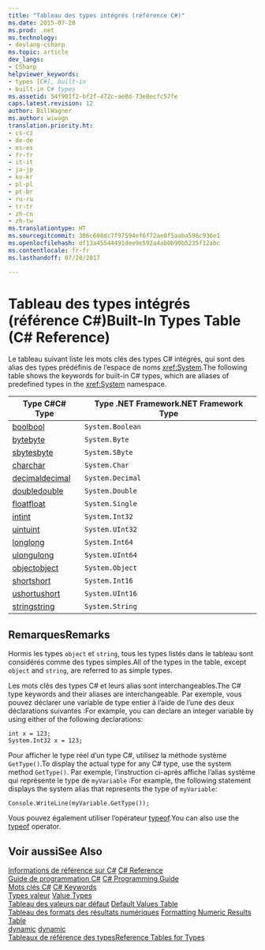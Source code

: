 ```yaml
---
title: "Tableau des types intégrés (référence C#)"
ms.date: 2015-07-20
ms.prod: .net
ms.technology:
- devlang-csharp
ms.topic: article
dev_langs:
- CSharp
helpviewer_keywords:
- types [C#], built-in
- built-in C# types
ms.assetid: 54f901f2-bf2f-472c-ae8d-73e8ecfc57fe
caps.latest.revision: 12
author: BillWagner
ms.author: wiwagn
translation.priority.ht:
- cs-cz
- de-de
- es-es
- fr-fr
- it-it
- ja-jp
- ko-kr
- pl-pl
- pt-br
- ru-ru
- tr-tr
- zh-cn
- zh-tw
ms.translationtype: HT
ms.sourcegitcommit: 306c608dc7f97594ef6f72ae0f5aaba596c936e1
ms.openlocfilehash: df13a45544491dee9e592a4ab0b90b5235f12abc
ms.contentlocale: fr-fr
ms.lasthandoff: 07/28/2017

---
```

# <a name="built-in-types-table-c-reference"></a><span data-ttu-id="0c700-102">Tableau des types intégrés (référence C#)</span><span class="sxs-lookup"><span data-stu-id="0c700-102">Built-In Types Table (C# Reference)</span></span>
<span data-ttu-id="0c700-103">Le tableau suivant liste les mots clés des types C# intégrés, qui sont des alias des types prédéfinis de l’espace de noms <xref:System>.</span><span class="sxs-lookup"><span data-stu-id="0c700-103">The following table shows the keywords for built-in C# types, which are aliases of predefined types in the <xref:System> namespace.</span></span>  
  
|<span data-ttu-id="0c700-104">Type C#</span><span class="sxs-lookup"><span data-stu-id="0c700-104">C# Type</span></span>|<span data-ttu-id="0c700-105">Type .NET Framework</span><span class="sxs-lookup"><span data-stu-id="0c700-105">.NET Framework Type</span></span>|  
|--------------|-------------------------|  
|[<span data-ttu-id="0c700-106">bool</span><span class="sxs-lookup"><span data-stu-id="0c700-106">bool</span></span>](../../../csharp/language-reference/keywords/bool.md)|`System.Boolean`|  
|[<span data-ttu-id="0c700-107">byte</span><span class="sxs-lookup"><span data-stu-id="0c700-107">byte</span></span>](../../../csharp/language-reference/keywords/byte.md)|`System.Byte`|  
|[<span data-ttu-id="0c700-108">sbyte</span><span class="sxs-lookup"><span data-stu-id="0c700-108">sbyte</span></span>](../../../csharp/language-reference/keywords/sbyte.md)|`System.SByte`|  
|[<span data-ttu-id="0c700-109">char</span><span class="sxs-lookup"><span data-stu-id="0c700-109">char</span></span>](../../../csharp/language-reference/keywords/char.md)|`System.Char`|  
|[<span data-ttu-id="0c700-110">decimal</span><span class="sxs-lookup"><span data-stu-id="0c700-110">decimal</span></span>](../../../csharp/language-reference/keywords/decimal.md)|`System.Decimal`|  
|[<span data-ttu-id="0c700-111">double</span><span class="sxs-lookup"><span data-stu-id="0c700-111">double</span></span>](../../../csharp/language-reference/keywords/double.md)|`System.Double`|  
|[<span data-ttu-id="0c700-112">float</span><span class="sxs-lookup"><span data-stu-id="0c700-112">float</span></span>](../../../csharp/language-reference/keywords/float.md)|`System.Single`|  
|[<span data-ttu-id="0c700-113">int</span><span class="sxs-lookup"><span data-stu-id="0c700-113">int</span></span>](../../../csharp/language-reference/keywords/int.md)|`System.Int32`|  
|[<span data-ttu-id="0c700-114">uint</span><span class="sxs-lookup"><span data-stu-id="0c700-114">uint</span></span>](../../../csharp/language-reference/keywords/uint.md)|`System.UInt32`|  
|[<span data-ttu-id="0c700-115">long</span><span class="sxs-lookup"><span data-stu-id="0c700-115">long</span></span>](../../../csharp/language-reference/keywords/long.md)|`System.Int64`|  
|[<span data-ttu-id="0c700-116">ulong</span><span class="sxs-lookup"><span data-stu-id="0c700-116">ulong</span></span>](../../../csharp/language-reference/keywords/ulong.md)|`System.UInt64`|  
|[<span data-ttu-id="0c700-117">object</span><span class="sxs-lookup"><span data-stu-id="0c700-117">object</span></span>](../../../csharp/language-reference/keywords/object.md)|`System.Object`|  
|[<span data-ttu-id="0c700-118">short</span><span class="sxs-lookup"><span data-stu-id="0c700-118">short</span></span>](../../../csharp/language-reference/keywords/short.md)|`System.Int16`|  
|[<span data-ttu-id="0c700-119">ushort</span><span class="sxs-lookup"><span data-stu-id="0c700-119">ushort</span></span>](../../../csharp/language-reference/keywords/ushort.md)|`System.UInt16`|  
|[<span data-ttu-id="0c700-120">string</span><span class="sxs-lookup"><span data-stu-id="0c700-120">string</span></span>](../../../csharp/language-reference/keywords/string.md)|`System.String`|  
  
## <a name="remarks"></a><span data-ttu-id="0c700-121">Remarques</span><span class="sxs-lookup"><span data-stu-id="0c700-121">Remarks</span></span>  
 <span data-ttu-id="0c700-122">Hormis les types `object` et `string`, tous les types listés dans le tableau sont considérés comme des types simples.</span><span class="sxs-lookup"><span data-stu-id="0c700-122">All of the types in the table, except `object` and `string`, are referred to as simple types.</span></span>  
  
 <span data-ttu-id="0c700-123">Les mots clés des types C# et leurs alias sont interchangeables.</span><span class="sxs-lookup"><span data-stu-id="0c700-123">The C# type keywords and their aliases are interchangeable.</span></span> <span data-ttu-id="0c700-124">Par exemple, vous pouvez déclarer une variable de type entier à l’aide de l’une des deux déclarations suivantes :</span><span class="sxs-lookup"><span data-stu-id="0c700-124">For example, you can declare an integer variable by using either of the following declarations:</span></span>  
  
```  
int x = 123;  
System.Int32 x = 123;  
```  
  
 <span data-ttu-id="0c700-125">Pour afficher le type réel d’un type C#, utilisez la méthode système `GetType()`.</span><span class="sxs-lookup"><span data-stu-id="0c700-125">To display the actual type for any C# type, use the system method `GetType()`.</span></span> <span data-ttu-id="0c700-126">Par exemple, l’instruction ci-après affiche l’alias système qui représente le type de `myVariable` :</span><span class="sxs-lookup"><span data-stu-id="0c700-126">For example, the following statement displays the system alias that represents the type of `myVariable`:</span></span>  
  
```  
Console.WriteLine(myVariable.GetType());  
```  
  
 <span data-ttu-id="0c700-127">Vous pouvez également utiliser l’opérateur [typeof](../../../csharp/language-reference/keywords/typeof.md).</span><span class="sxs-lookup"><span data-stu-id="0c700-127">You can also use the [typeof](../../../csharp/language-reference/keywords/typeof.md) operator.</span></span>  
  
## <a name="see-also"></a><span data-ttu-id="0c700-128">Voir aussi</span><span class="sxs-lookup"><span data-stu-id="0c700-128">See Also</span></span>  
 <span data-ttu-id="0c700-129">[Informations de référence sur C#](../../../csharp/language-reference/index.md) </span><span class="sxs-lookup"><span data-stu-id="0c700-129">[C# Reference](../../../csharp/language-reference/index.md) </span></span>  
 <span data-ttu-id="0c700-130">[Guide de programmation C#](../../../csharp/programming-guide/index.md) </span><span class="sxs-lookup"><span data-stu-id="0c700-130">[C# Programming Guide](../../../csharp/programming-guide/index.md) </span></span>  
 <span data-ttu-id="0c700-131">[Mots clés C#](../../../csharp/language-reference/keywords/index.md) </span><span class="sxs-lookup"><span data-stu-id="0c700-131">[C# Keywords](../../../csharp/language-reference/keywords/index.md) </span></span>  
 <span data-ttu-id="0c700-132">[Types valeur](../../../csharp/language-reference/keywords/value-types.md) </span><span class="sxs-lookup"><span data-stu-id="0c700-132">[Value Types](../../../csharp/language-reference/keywords/value-types.md) </span></span>  
 <span data-ttu-id="0c700-133">[Tableau des valeurs par défaut](../../../csharp/language-reference/keywords/default-values-table.md) </span><span class="sxs-lookup"><span data-stu-id="0c700-133">[Default Values Table](../../../csharp/language-reference/keywords/default-values-table.md) </span></span>  
 <span data-ttu-id="0c700-134">[Tableau des formats des résultats numériques](../../../csharp/language-reference/keywords/formatting-numeric-results-table.md) </span><span class="sxs-lookup"><span data-stu-id="0c700-134">[Formatting Numeric Results Table](../../../csharp/language-reference/keywords/formatting-numeric-results-table.md) </span></span>  
 <span data-ttu-id="0c700-135">[dynamic](../../../csharp/language-reference/keywords/dynamic.md) </span><span class="sxs-lookup"><span data-stu-id="0c700-135">[dynamic](../../../csharp/language-reference/keywords/dynamic.md) </span></span>  
 [<span data-ttu-id="0c700-136">Tableaux de référence des types</span><span class="sxs-lookup"><span data-stu-id="0c700-136">Reference Tables for Types</span></span>](../../../csharp/language-reference/keywords/reference-tables-for-types.md)


